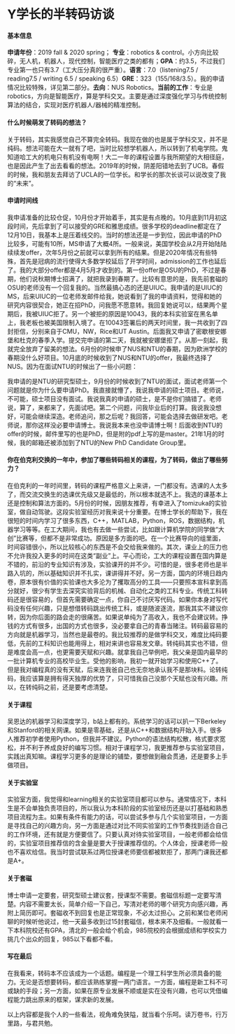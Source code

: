 # Y学长的半转码访谈

#### 基本信息

**申请年份**：2019 fall & 2020 spring； **专业**：robotics & control。小方向比较碎，无人机，机器人，现代控制，智能医疗之类的都有；**GPA**：约3.5，不过我们专业第一也只有3.7（工大压分真的很严重）。**语言**：7.0（listening7.5 / reading7.5 / writing 6.5 / speaking 6.5）**GRE**：323（155/168/3.5）。我的申请情况比较特殊，详见第二部分。**去向**：NUS Robotics。**当前的工作**：专业是robotics，方向是智能医疗，算是学科交叉。主要是通过深度强化学习与传统控制算法的结合，实现对医疗机器人/器械的精准控制。

#### 什么时候萌发了转码的想法？

关于转码，其实我感觉自己不算完全转码。我现在做的也是属于学科交叉，并不是纯码。想法可能在大一就有了吧，当时比较想学机器人，所以转到了机电学院。鬼知道哈工大的机电只有机没有电啊！大二一年的课程设置与我所期望的大相径庭，也是因此产生了出去看看的想法。2019年的时候，阴差阳错地去到了UCB。春假的时候，我和朋友去拜访了UCLA的一位学长。和学长的那次长谈可以说改变了我的“未来”。

#### 申请时间线

我申请准备的比较仓促，10月份才开始着手，其实是有点晚的。10月底到11月初这段时间，先后拿到了可以接受的GRE和雅思成绩。很多学校的deadline都定在了12月10日，我基本上是压着线交的。当时的想法还是一步到位，因此申请的PhD比较多，可能有10所，MS申请了大概4所。一般来说，美国学校会从2月开始陆陆续续发offer，次年5月份之前就可以拿到所有的结果。但是2020年情况有些特殊，首先是冠病的流行使得大多数学校延后了开学时间，admission的工作也延后了。我的大部分offer都是4月5月才收到的。第一份offer是OSU的PhD，不过是春期，他们说秋期博士招满了，就把我录到春期了。比较有意思的是，我先前套磁的OSU的老师没有一个回复我的。当然最搞心态的还是UIUC。我申请的是UIUC的MS，后来UIUC的一位老师发邮件给我，她说看到了我的申请资料，觉得和她的研究内容很契合，她正在招PhD，问我愿不愿意转。我回复她说可以，结果两个星期后，我被UIUC拒了。另一个被拒的原因是10043，我的本科实验室在黑名单上，我老板也被美国限制入境了。在10043签署后的两天时间里，我一共收到了四封拒信，分别来自于CMU，NW，Rice和UT Austin。后面我又申请了密歇根安娜堡和杜克的春季入学。提交完申请的第二天，我就被安娜堡拒了。从那一刻起，我就完全放弃了留美的想法。6月份的时候申了NUS和NTU的春期，因为欧洲学校的春期没什么好项目。10月底的时候收到了NUS和NTU的offer，我最终选择了NUS。因为在面试NTU的时候出了一些小问题：

我申请的是NTU的研究型硕士，9月份的时候收到了NTU的面试，面试老师第一个问题就是你为什么要申请PhD。我直接就懵了，我说我申请的硕士项目。老师说，不可能，硕士项目没有面试。我说我真的申请的硕士，是不是你们搞错了。老师说，算了，来都来了，先面试吧。第二个问题，问我毕业后的打算。我说我没想好，可能会继续深造。老师追问，那之后呢？我回答，可能会选择去做研发吧。老师说，那你这样没必要申请博士。我说我本来也没申请博士啊！后面收到NTU的offer的时候，邮件里写的也是PhD，但是附的pdf上写的是master。21年1月的时候，我的邮箱还被添加到了NTU的New PhD Candidate Group里。

#### 你在伯克利交换的一年中，参加了哪些转码相关的课程，为了转码，做出了哪些努力？

在伯克利的一年时间里，转码的课程严格意义上来讲，一门都没有。选课的人太多了，而交流交换生的选课优先级又是最低的，所以根本就选不上。我选的课基本上还是控制和算法方面的。5月份的时候，因朋友推荐，有幸进入了tomizuka的实验室，做自动驾驶。这段实验室经历对我来说十分重要。在博士学长的帮助下，我在很短的时间内学习了很多东西，C++，MATLAB，Python，ROS，数据结构，机器学习等等。在工大期间，我也有去做一些尝试，比如跟计算机学院的同学做“大创”比赛等，但都不是非常成功。原因是多方面的吧。在一个比赛导向的组里面，时间容错很小，所以比较核心的东西是不会交给我来做的。其次，课业上的压力也不允许我投入更多的时间在这类“副业”上。平心而论，工大的课程设置在国内算是不错的，前沿的专业知识有涉及，实验课开的并不少。可惜的是，很多老师也是半路入坑的，所以基础知识并不扎实，课讲得并不好。另一方面，国内的环境日趋内卷，原本很有价值的实验课也大多沦为了攫取高分的工具——只要照本宣科拿到高分就好，很少有学生去深究实验背后的机械、自动化之类的工科专业。传统工科转码还是很容易的，但首先需要确定一点，你自己不讨厌写代码。如果你本身对写代码没有任何兴趣，只是想借转码跳出传统工科，或是随波逐流，那我其实不建议你转，因为你后面的路会走的很痛苦。如果说单纯为了高收入，我也不会建议转。挣钱的方式有很多，出国的方式也很多，没必要拿自己的青春当赌注。转码最容易的方向就是机器学习，当然也是最卷的。我比较推荐的是做学科交叉，难度比纯码要低，先前的工科知识也能用得上，相对来讲也容易发文章。转纯码其实也不错，但是难度会高一点，也更需要天赋和兴趣。就拿我自己举例吧，我父亲是国内最早的一批计算机专业的高校毕业生。受他的影响，我初一就开始学习和使用C++了。但是我对编程真的没有天赋，后来连我爸自己也无奈地承认我不是那块料。论转纯码，我应该算是拥有得天独厚的优势了，只可惜我自己没那个天赋也没有兴趣。所以，在转纯码之前，还是要考虑清楚。

#### 关于课程

吴恩达的机器学习和深度学习，b站上都有的。系统学习的话可以扒一下Berkeley和Stanford的相关网课。如果是零基础，还是从C++和数据结构开始入手。很多人推荐初学者使用Python，但我并不建议。Python的语法结构松散，格式要求宽松，并不利于养成良好的编写习惯。相对于课程学习，我更推荐参与实验室项目，实践出真知嘛。课程学习更多的是理论的铺垫，要想做到融会贯通，还是要多上手做项目。

#### 关于实验室

实验室方面，我觉得和learning相关的实验室项目都可以参与。通常情况下，本科生是不会单独负责项目的，所以我认为本科阶段的实验室经历还是以打基础和熟悉项目流程为主。如果有条件有能力的话，可以尝试多参与几个实验室项目，一方面是寻找自己的兴趣方向，另一方面是通过对比不同实验室的工作节奏找到适合自己的工作环境，还有就是方便要信了。只要认真对待实验室项目，一般老师都会给信的，实验室项目推荐信的含金量是要大于授课推荐信的。个人体会，授课老师一般也不喜欢给信。我当时尝试联系过两位授课老师要信都被默拒了，那两门课我还都是A+。

#### 关于套磁

博士申请一定要套，研究型硕士建议套，授课型不需要。套磁信标题一定要写清楚。内容不需要太长，简单介绍一下自己，写清对老师的哪个研究方向感兴趣，再附上简历即可。套磁收不到回复也是正常现象，不必太过担心。之前和某位老师闲聊的时候听他说过，他一天最多收到过15封套磁信，根本来不及细看。一般就看一下本科院校还有GPA，清北的一般会给个机会，985院校的会根据成绩和学校实力挑几个出众的回复，985以下看都不看。

#### 写在最后

在我看来，转码本不应该成为一个话题。编程是一个理工科学生所必须具备的能力。无论是否想要转码，都应该熟练掌握一两门语言。一方面，编程是新工科不可或缺的手段；另一方面，如果在原专业发展不顺或是实在没有兴趣，也可以凭借编程能力跳出原来的框架，谋求新的发展。

以上内容都是我个人的一些看法，视角难免狭隘，就当看个乐呵。读万卷书，行万里路，与君共勉。
